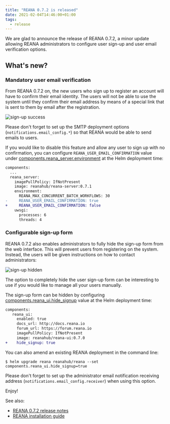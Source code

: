 ```yaml
---
title: "REANA 0.7.2 is released"
date: 2021-02-04T14:46:00+01:00
tags:
  - release
---
```


We are glad to announce the release of REANA 0.7.2, a minor update
allowing REANA administrators to configure user sign-up and user email
verification options.

## What's new?

### Mandatory user email verification

From REANA 0.7.2 on, the new users who sign up to register an account
will have to confirm their email identity. The users will not be able
to use the system until they confirm their email address by means of a
special link that is sent to them by email after the registration.

![sign-up success](/images/reana-0.7.2-user-sign-up-success.png)

Please don't forget to set up the SMTP deployment options
(`notifications.email_config.*`) so that REANA would be able to send
emails to users.

If you would like to disable this feature and allow any user to sign
up with no confirmation, you can configure
`REANA_USER_EMAIL_CONFIRMATION` value under
[components.reana_server.environment](https://github.com/reanahub/reana/tree/master/helm/reana)
at the Helm deployment time:

```diff
components:
  ...
  reana_server:
    imagePullPolicy: IfNotPresent
    image: reanahub/reana-server:0.7.1
    environment:
      REANA_MAX_CONCURRENT_BATCH_WORKFLOWS: 30
-     REANA_USER_EMAIL_CONFIRMATION: true
+     REANA_USER_EMAIL_CONFIRMATION: false
    uwsgi:
      processes: 6
      threads: 4
```

### Configurable sign-up form

REANA 0.7.2 also enables administrators to fully hide the sign-up form
from the web interface. This will prevent users from registering on
the system. Instead, the users will be given instructions on how to
contact administrators:

![sign-up hidden](/images/reana-0.7.2-user-sign-up-hidden.png)

The option to completely hide the user sign-up form can be interesting
to use if you would like to manage all your users manually.

The sign-up form can be hidden by configuring
[components.reana_ui.hide_signup](https://github.com/reanahub/reana/tree/master/helm/reana)
value at the Helm deployment time:

```diff
components:
   reana_ui:
     enabled: true
     docs_url: http://docs.reana.io
     forum_url: https://forum.reana.io
     imagePullPolicy: IfNotPresent
     image: reanahub/reana-ui:0.7.0
+    hide_signup: true
```

You can also amend an existing REANA deployment in the command line:

```console
$ helm upgrade reana reanahub/reana --set components.reana_ui.hide_signup=true
```

Please don't forget to set up the administrator email notification
receiving address (`notifications.email_config.receiver`) when using
this option.

Enjoy!

See also:
- [REANA 0.7.2 release notes](https://github.com/reanahub/reana/releases/tag/0.7.2)
- [REANA installation guide](https://docs.reana.io/development/deploying-at-scale/)
